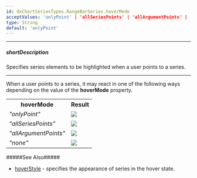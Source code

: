 ```yaml
---
id: dxChartSeriesTypes.RangeBarSeries.hoverMode
acceptValues: 'onlyPoint' | 'allSeriesPoints' | 'allArgumentPoints' | 'none'
type: String
default: 'onlyPoint'
---
```

---
##### shortDescription
Specifies series elements to be highlighted when a user points to a series.

---
When a user points to a series, it may react in one of the following ways depending on the value of the **hoverMode** property.

<table class="dx-table">
    <tr>
        <th>hoverMode</th>
        <th>Result</th>
    </tr>
    <tr>
        <td><i>"onlyPoint"</i></td>
        <td><img src="/images/ChartJS/hoverMode/series/rangebar/onlyPoint.png" /></td>
    </tr>
    <tr>
        <td><i>"allSeriesPoints"</i></td>
        <td><img src="/images/ChartJS/hoverMode/series/rangebar/allSeriesPoints.png" /></td>
    </tr>
    <tr>
        <td><i>"allArgumentPoints"</i></td>
        <td><img src="/images/ChartJS/hoverMode/series/rangebar/allArgumentPoints.png" /></td>
    </tr>
    <tr>
        <td><i>"none"</i></td>
        <td><img src="/images/ChartJS/hoverMode/series/rangebar/none.png" /></td>
    </tr>
</table>

#####See Also#####
- [hoverStyle](/api-reference/10%20UI%20Components/dxChart/5%20Series%20Types/CommonSeries/hoverStyle '/Documentation/ApiReference/UI_Components/dxChart/Series_Types/RangeBarSeries/hoverStyle/') - specifies the appearance of series in the hover state.